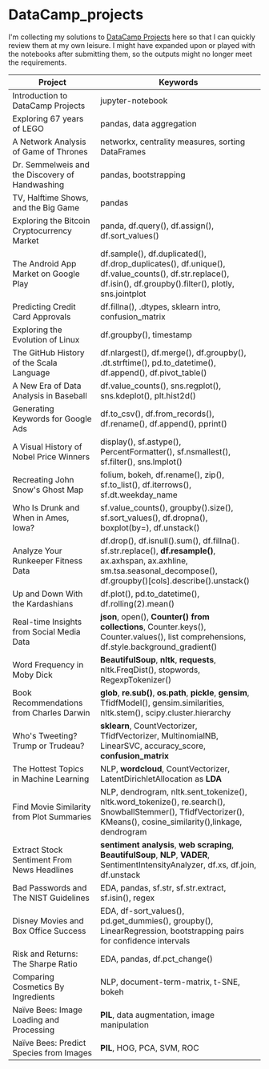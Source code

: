 # DataCamp_projects

I'm collecting my solutions to [DataCamp Projects](https://www.datacamp.com/projects) here so that I can quickly review them at my own leisure. I might have expanded upon or played with the notebooks after submitting them, so the outputs might no longer meet the requirements.

|  Project | Keywords  |
|---|---|
| Introduction to DataCamp Projects | jupyter-notebook  |
| Exploring 67 years of LEGO  | pandas, data aggregation  |
| A Network Analysis of Game of Thrones  | networkx, centrality measures, sorting DataFrames |
| Dr. Semmelweis and the Discovery of Handwashing | pandas, bootstrapping |
| TV, Halftime Shows, and the Big Game | pandas |
| Exploring the Bitcoin Cryptocurrency Market | panda, df.query(), df.assign(), df.sort_values() |
| The Android App Market on Google Play | df.sample(), df.duplicated(), df.drop_duplicates(), df.unique(), df.value_counts(), df.str.replace(), df.isin(), df.groupby().filter(), plotly, sns.jointplot|
| Predicting Credit Card Approvals | df.fillna(), .dtypes, sklearn intro, confusion_matrix |
| Exploring the Evolution of Linux | df.groupby(), timestamp |
| The GitHub History of the Scala Language | df.nlargest(), df.merge(), df.groupby(), .dt.strftime(), pd.to_datetime(), df.append(), df.pivot_table()|
| A New Era of Data Analysis in Baseball | df.value_counts(), sns.regplot(), sns.kdeplot(), plt.hist2d()|
| Generating Keywords for Google Ads |df.to_csv(), df.from_records(), df.rename(), df.append(), pprint()|
| A Visual History of Nobel Price Winners | display(), sf.astype(), PercentFormatter(), sf.nsmallest(), sf.filter(), sns.lmplot() |
| Recreating John Snow's Ghost Map| folium, bokeh, df.rename(), zip(), sf.to_list(), df.iterrows(), sf.dt.weekday_name|
| Who Is Drunk and When in Ames, Iowa? |sf.value_counts(), groupby().size(), sf.sort_values(), df.dropna(), boxplot(by=), df.unstack()|
| Analyze Your Runkeeper Fitness Data | df.drop(), df.isnull().sum(), df.fillna(). sf.str.replace(), **df.resample()**, ax.axhspan, ax.axhline, sm.tsa.seasonal_decompose(), df.groupby()[cols].describe().unstack()|
| Up and Down With the Kardashians |df.plot(), pd.to_datetime(), df.rolling(2).mean()|
| Real-time Insights from Social Media Data |**json**, open(), **Counter() from collections**, Counter.keys(), Counter.values(), list comprehensions, df.style.background_gradient()|
| Word Frequency in Moby Dick | **BeautifulSoup**, **nltk**, **requests**, nltk.FreqDist(), stopwords, RegexpTokenizer()|
| Book Recommendations from Charles Darwin | **glob**, **re.sub()**, **os.path**, **pickle**, **gensim**, TfidfModel(), gensim.similarities, nltk.stem(), scipy.cluster.hierarchy |
| Who's Tweeting? Trump or Trudeau?| **sklearn**, CountVectorizer, TfidfVectorizer, MultinomialNB, LinearSVC, accuracy_score, **confusion_matrix**|
| The Hottest Topics in Machine Learning | NLP, **wordcloud**, CountVectorizer, LatentDirichletAllocation as **LDA** |
| Find Movie Similarity from Plot Summaries | NLP, dendrogram, nltk.sent_tokenize(), nltk.word_tokenize(), re.search(),  SnowballStemmer(), TfidfVectorizer(), KMeans(), cosine_similarity(),linkage, dendrogram |
| Extract Stock Sentiment From News Headlines |**sentiment analysis**, **web scraping**, **BeautifulSoup**, **NLP**, **VADER**, SentimentIntensityAnalyzer, df.xs, df.join, df.unstack|
|Bad Passwords and The NIST Guidelines| EDA, pandas, sf.str, sf.str.extract, sf.isin(), regex  |
|Disney Movies and Box Office Success | EDA, df-sort_values(), pd.get_dummies(), groupby(), LinearRegression, bootstrapping pairs for confidence intervals|
| Risk and Returns: The Sharpe Ratio | EDA, pandas, df.pct_change()|, df.sub(df), df.div(df)|
| Comparing Cosmetics By Ingredients | NLP, document-term-matrix, t-SNE, bokeh |
| Naïve Bees: Image Loading and Processing | **PIL**, data augmentation, image manipulation |
| Naïve Bees: Predict Species from Images | **PIL**, HOG, PCA, SVM, ROC|
